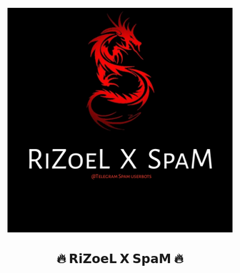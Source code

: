 <p align="center">
  <img src="./resources/logo.jpg" alt="RiZoeLXSpam Logo">
</p>
<h1 align="center">
  <b>🔥 𝗥𝗶𝗭𝗼𝗲𝗟 𝗫 𝗦𝗽𝗮𝗠 ️🔥</b>
</h1>
   

